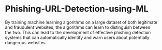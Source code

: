 # Phishing-URL-Detection-using-ML
By training machine learning algorithms on a large dataset of both legitimate and fraudulent websites, the algorithms can learn to distinguish between the two. This can lead to the development of effective phishing detection systems that can automatically identify and warn users about potentially dangerous websites.
